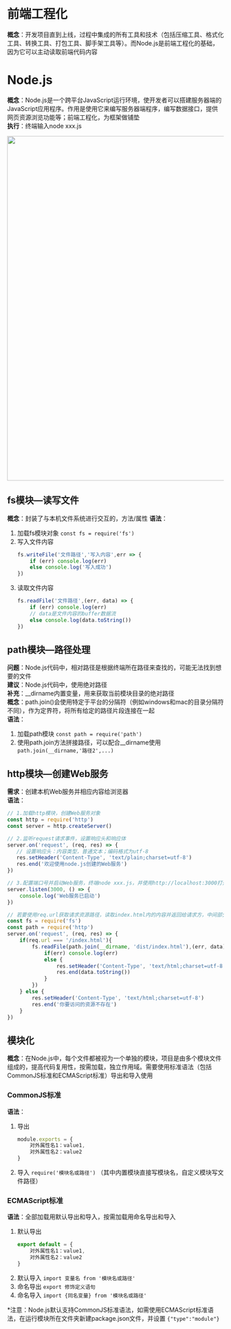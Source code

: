 # 前端工程化
**概念**：开发项目直到上线，过程中集成的所有工具和技术（包括压缩工具、格式化工具、转换工具、打包工具、脚手架工具等）。而Node.js是前端工程化的基础，因为它可以主动读取前端代码内容

# Node.js
**概念**：Node.js是一个跨平台JavaScript运行环境，使开发者可以搭建服务器端的JavaScript应用程序。作用是使用它来编写服务器端程序，编写数据接口，提供网页资源浏览功能等；前端工程化，为框架做铺垫<br>
**执行**：终端输入node xxx.js

<img src="https://i-blog.csdnimg.cn/direct/48b0b12fb3964096bb61eb89d5016e62.png#pic_center" width="800">

## fs模块—读写文件
**概念**：封装了与本机文件系统进行交互的，方法/属性
**语法**：
1. 加载fs模块对象 `const fs = require('fs')`
2. 写入文件内容
    ```js
    fs.writeFile('文件路径','写入内容',err => {
        if (err) console.log(err)
        else console.log('写入成功')
    })
    ```
3. 读取文件内容
    ```js
    fs.readFile('文件路径',(err, data) => {
        if (err) console.log(err)
        // data是文件内容的buffer数据流
        else console.log(data.toString())
    })
    ```

## path模块—路径处理
**问题**：Node.js代码中，相对路径是根据终端所在路径来查找的，可能无法找到想要的文件<br>
**建议**：Node.js代码中，使用绝对路径<br>
**补充**：__dirname内置变量，用来获取当前模块目录的绝对路径<br>
**概念**：path.join()会使用特定于平台的分隔符（例如windows和mac的目录分隔符不同），作为定界符，将所有给定的路径片段连接在一起<br>
**语法**：
1. 加载path模块 `const path = require('path')`
2. 使用path.join方法拼接路径，可以配合__dirname使用 `path.join(__dirname,'路径2',...)`

## http模块—创建Web服务
**需求**：创建本机Web服务并相应内容给浏览器<br>
**语法**：
```js
// 1.加载http模块，创建Web服务对象
const http = require('http')
const server = http.createServer()

// 2.监听request请求事件，设置响应头和响应体
server.on('request', (req, res) => {
   // 设置响应头：内容类型，普通文本；编码格式为utf-8
   res.setHeader('Content-Type', 'text/plain;charset=utf-8')
   res.end('欢迎使用node.js创建的Web服务')
})

// 3.配置端口号并启动Web服务，终端node xxx.js，并使用http://localhost:3000打开预览
server.listen(3000, () => {
    console.log('Web服务已启动')
})

// 若要使用req.url获取请求资源路径，读取index.html内的内容并返回给请求方，中间部分替换，其他不变终端node xxx.js，并使用http://localhost:3000/index.html打开预览
const fs = require('fs')
const path = require('http')
server.on('request', (req, res) => {
    if(req.url === '/index.html'){
        fs.readFile(path.join(__dirname, 'dist/index.html'),(err, data) => {
            if(err) console.log(err)
            else {
                res.setHeader('Content-Type', 'text/html;charset=utf-8')
                res.end(data.toString())
            }
        })
    } else {
        res.setHeader('Content-Type', 'text/html;charset=utf-8')
        res.end('你要访问的资源不存在')
    }
})
```

## 模块化
**概念**：在Node.js中，每个文件都被视为一个单独的模块，项目是由多个模块文件组成的，提高代码复用性，按需加载，独立作用域。需要使用标准语法（包括CommonJS标准和ECMAScript标准）导出和导入使用

### CommonJS标准
**语法**：
1. 导出 
    ```js
    module.exports = {
        对外属性名1：value1,
        对外属性名2：value2
    }
    ```
2. 导入 `require('模块名或路径')` （其中内置模块直接写模块名，自定义模块写文件路径）

### ECMAScript标准
**语法**：全部加载用默认导出和导入，按需加载用命名导出和导入
1. 默认导出 
    ```js
    export default = {
        对外属性名1：value1,
        对外属性名2：value2
    }
    ```
2. 默认导入 `import 变量名 from '模块名或路径'`
3. 命名导出 `export 修饰定义语句`
4. 命名导入 `import {同名变量} from '模块名或路径'`

*注意：Node.js默认支持CommonJS标准语法，如需使用ECMAScript标准语法，在运行模块所在文件夹新建package.json文件，并设置 `{"type":"module"}`
